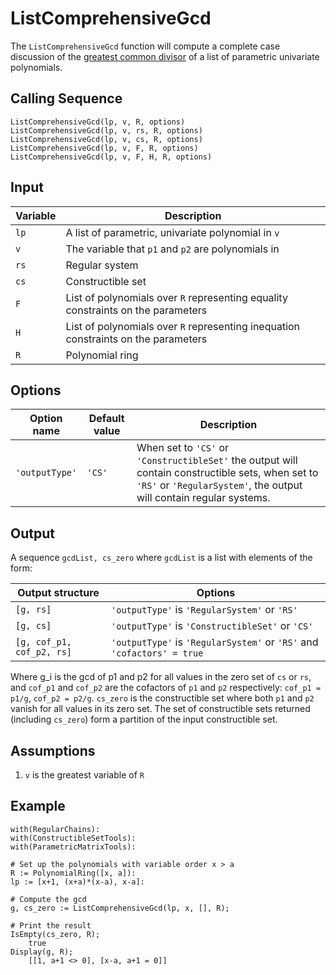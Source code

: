 # ListComprehensiveGcd
The `ListComprehensiveGcd` function will compute a complete case discussion of the [greatest common divisor](https://en.wikipedia.org/wiki/Polynomial_greatest_common_divisor) of a list of parametric univariate polynomials.

## Calling Sequence
```
ListComprehensiveGcd(lp, v, R, options)
ListComprehensiveGcd(lp, v, rs, R, options)
ListComprehensiveGcd(lp, v, cs, R, options)
ListComprehensiveGcd(lp, v, F, R, options)
ListComprehensiveGcd(lp, v, F, H, R, options)
```

## Input

| Variable | Description |
| --- | --- |
| `lp` | A list of parametric, univariate polynomial in `v` |
| `v`  | The variable that `p1` and `p2` are polynomials in |
| `rs` | Regular system |
| `cs` | Constructible set |
| `F`  | List of polynomials over `R` representing equality constraints on the parameters |
| `H`  | List of polynomials over `R` representing inequation constraints on the parameters |
| `R`  | Polynomial ring |

## Options

| Option name | Default value | Description |
| --- | --- | --- |
| `'outputType'` | `'CS'` | When set to `'CS'` or `'ConstructibleSet'` the output will contain constructible sets, when set to `'RS'` or `'RegularSystem'`, the output will contain regular systems. |

## Output

A sequence `gcdList, cs_zero` where `gcdList` is a list with elements of the form:

| Output structure | Options |
| --- | --- |
| `[g, rs]` | `'outputType'` is `'RegularSystem'` or `'RS'` |
| `[g, cs]` | `'outputType'` is `'ConstructibleSet'` or `'CS'` |
| `[g, cof_p1, cof_p2, rs]` | `'outputType'` is `'RegularSystem'` or `'RS'` and `'cofactors' = true` |

Where g_i is the gcd of p1 and p2 for all values in the zero set of `cs` or `rs`, and `cof_p1` and `cof_p2` are the cofactors of `p1` and `p2` respectively: `cof_p1 = p1/g`, `cof_p2 = p2/g`. `cs_zero` is the constructible set where both `p1` and `p2` vanish for all values in its zero set. The set of constructible sets returned (including `cs_zero`) form a partition of the input constructible set.

## Assumptions
1. `v` is the greatest variable of `R`

## Example
```
with(RegularChains):
with(ConstructibleSetTools):
with(ParametricMatrixTools):

# Set up the polynomials with variable order x > a
R := PolynomialRing([x, a]):
lp := [x+1, (x+a)*(x-a), x-a]:

# Compute the gcd
g, cs_zero := ListComprehensiveGcd(lp, x, [], R);

# Print the result
IsEmpty(cs_zero, R);
    true
Display(g, R);
    [[1, a+1 <> 0], [x-a, a+1 = 0]]
```
